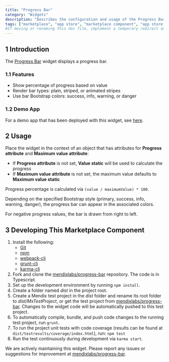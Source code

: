 ```yaml
---
title: "Progress Bar"
category: "Widgets"
description: "Describes the configuration and usage of the Progress Bar widget, which is available in the Mendix Marketplace."
tags: ["marketplace", "app store", "marketplace component", "app store component", "widget", "progress bar", "bootstrap", "platform support"]
#If moving or renaming this doc file, implement a temporary redirect and let the respective team know they should update the URL in the product. See Mapping to Products for more details.
---
```


## 1 Introduction

The [Progress Bar](https://appstore.home.mendix.com/link/app/48910/) widget displays a progress bar.

### 1.1 Features

* Show percentage of progress based on value
* Render bar types: plain, striped, or animated stripes
* Use bar Bootstrap colors: success, info, warning, or danger

### 1.2 Demo App

For a demo app that has been deployed with this widget, see [here](https://progressbar-demo.mxapps.io/).

## 2 Usage

Place the widget in the context of an object that has attributes for **Progress attribute** and **Maximum value attribute**:
* If **Progress attribute** is not set, **Value static** will be used to calculate the progress
* If **Maximum value attribute** is not set, the maximum value defaults to **Maximum value static**

Progress percentage is calculated via `(value / maximumValue) * 100`.

Depending on the specified Bootstrap style (primary, success, info, warning, danger), the progress bar can appear in the associated colors.

For negative progress values, the bar is drawn from right to left.

## 3 Developing This Marketplace Component

1. Install the following:
	* [Git](https://git-scm.com/book/en/v2/Getting-Started-Installing-Git)
	* [npm](https://www.npmjs.com/)
	* [webpack-cli](https://www.npmjs.com/package/webpack-cli)
	* [grunt-cli](https://github.com/gruntjs/grunt-cli)
	* [karma-cli](https://www.npmjs.com/package/karma-cli)
2. Fork and clone the [mendixlabs/progress-bar](https://github.com/mendixlabs/progress-bar.git) repository. The code is in Typescript. 
3. Set up the development environment by running `npm install`.
4. Create a folder named *dist* in the project root.
5. Create a Mendix test project in the *dist* folder and rename its root folder to *dist/MxTestProject*, or get the test project from [mendixlabs/progress-bar](https://github.com/mendixlabs/progress-bar/releases/latest ). Changes to the widget code will be automatically pushed to this test project.
6. To automatically compile, bundle, and push code changes to the running test project, run `grunt`.
7. To run the project unit tests with code coverage (results can be found at `dist/testresults/coverage/index.html`), run: `npm test`
8. Run the test continuously during development via `karma start`.

We are actively maintaining this widget. Please report any issues or suggestions for improvement at [mendixlabs/progress-bar](https://github.com/mendixlabs/progress-bar/issues).